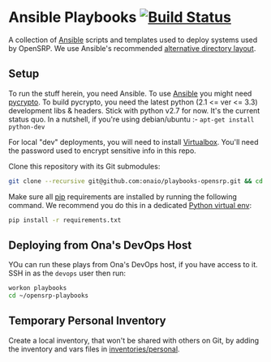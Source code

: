 # Ansible Playbooks [![Build Status](https://travis-ci.org/OpenSRP/playbooks.svg?branch=master)](https://travis-ci.org/OpenSRP/playbooks)

A collection of [Ansible][1] scripts and templates used to deploy systems used by OpenSRP.
We use Ansible's recommended [alternative directory layout][4].

## Setup

To run the stuff herein, you need Ansible. To use [Ansible][1] you might need [pycrypto][2].
To build pycrypto, you need the latest python (2.1 <= ver <= 3.3) development libs & headers.
Stick with python v2.7 for now. It's the current status quo.
In a nutshell, if you're using debian/ubuntu :- `apt-get install python-dev`

For local "dev" deployments, you will need to install [Virtualbox][3]. You'll need the password
used to encrypt sensitive info in this repo.

Clone this repository with its Git submodules:

```sh
git clone --recursive git@github.com:onaio/playbooks-opensrp.git && cd playbooks-opensrp
```

Make sure all [pip][5] requirements are installed by running the following command. We recommend
you do this in a dedicated [Python virtual env][6]:

```sh
pip install -r requirements.txt
```

## Deploying from Ona's DevOps Host

YOu can run these plays from Ona's DevOps host, if you have access to it. SSH in as the `devops`
user then run:

```sh
workon playbooks
cd ~/opensrp-playbooks
```

## Temporary Personal Inventory

Create a local inventory, that won't be shared with others on Git, by adding the inventory and vars
files in [inventories/personal](./inventories/personal).

[1]: https://www.ansible.com
[2]: https://pypi.python.org/pypi/pycrypto
[3]: https://www.virtualbox.org
[4]: https://docs.ansible.com/ansible/playbooks_best_practices.html#alternative-directory-layout
[5]: https://pip.pypa.io/en/stable/
[6]: https://virtualenvwrapper.readthedocs.io/en/latest/
